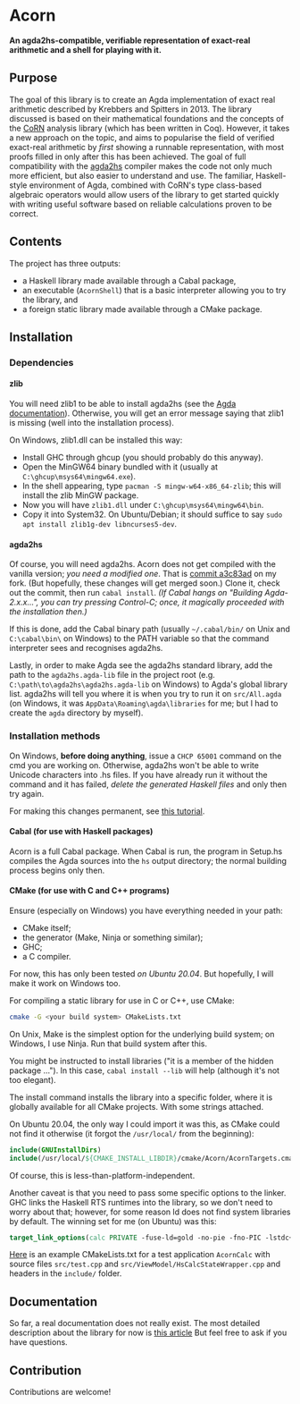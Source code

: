 # Acorn
**An agda2hs-compatible, verifiable representation of exact-real arithmetic
and a shell for playing with it.**

## Purpose

The goal of this library is to create an Agda implementation of exact real arithmetic
described by Krebbers and Spitters in 2013.
The library discussed is based on their mathematical foundations
and the concepts of the [CoRN](https://github.com/coq-community/corn/) analysis library
(which has been written in Coq).
However, it takes a new approach on the topic,
and aims to popularise the field of verified exact-real arithmetic
by _first_ showing a runnable representation,
with most proofs filled in only after this has been achieved.
The goal of full compatibility with the [agda2hs](https://github.com/agda/agda2hs) compiler
makes the code not only much more efficient,
but also easier to understand and use.
The familiar, Haskell-style environment of Agda,
combined with CoRN's type class-based algebraic operators
would allow users of the library
to get started quickly with writing useful software
based on reliable calculations
proven to be correct.

## Contents

The project has three outputs:
- a Haskell library made available through a Cabal package,
- an executable (`AcornShell`) that is a basic interpreter allowing you to try the library, and
- a foreign static library made available through a CMake package.

## Installation

### Dependencies

#### zlib

You will need zlib1 to be able to install agda2hs
(see the [Agda documentation](https://agda.readthedocs.io/en/v2.5.4.1/getting-started/prerequisites.html)).
Otherwise, you will get an error message saying that zlib1 is missing
(well into the installation process).

On Windows, zlib1.dll can be installed this way:
- Install GHC through ghcup (you should probably do this anyway).
- Open the MinGW64 binary bundled with it (usually at `C:\ghcup\msys64\mingw64.exe`).
- In the shell appearing, type `pacman -S mingw-w64-x86_64-zlib`; this will install the zlib MinGW package.
- Now you will have `zlib1.dll` under `C:\ghcup\msys64\mingw64\bin`.
- Copy it into System32.
On Ubuntu/Debian; it should suffice to say `sudo apt install zlib1g-dev libncurses5-dev`.

#### agda2hs

Of course, you will need agda2hs.
Acorn does not get compiled with the vanilla version;
_you need a modified one_.
That is [commit a3c83ad](https://github.com/viktorcsimma/agda2hs/commit/a3c83ad3be876ce0c7aa31157f3107843bf2f465) on my fork.
(But hopefully, these changes will get merged soon.)
Clone it, check out the commit, then run `cabal install`.
_(If Cabal hangs on "Building Agda-2.x.x...", you can try pressing Control-C;
once, it magically proceeded with the installation then.)_

If this is done, add the Cabal binary path
(usually `~/.cabal/bin/` on Unix and `C:\cabal\bin\` on Windows)
to the PATH variable
so that the command interpreter sees and recognises agda2hs.

Lastly, in order to make Agda see the agda2hs standard library,
add the path to the `agda2hs.agda-lib` file in the project root
(e.g. `C:\path\to\agda2hs\agda2hs.agda-lib` on Windows)
to Agda's global library list.
agda2hs will tell you where it is when you try to run it on `src/All.agda`
(on Windows, it was `AppData\Roaming\agda\libraries` for me;
but I had to create the `agda` directory by myself).

### Installation methods

On Windows, **before doing anything**,
issue a `CHCP 65001` command on the cmd you are working on.
Otherwise, agda2hs won't be able to write Unicode characters
into .hs files.
If you have already run it without the command and it has failed,
_delete the generated Haskell files_ and only then try again.

For making this changes permanent, see [this tutorial](https://www.scaledeskit.net/post/How-to-set-default-charset-in-Windows-cmd).

#### Cabal (for use with Haskell packages)

Acorn is a full Cabal package.
When Cabal is run, the program in Setup.hs compiles the Agda sources
into the `hs` output directory;
the normal building process begins only then.

#### CMake (for use with C and C++ programs)

Ensure (especially on Windows) you have everything needed in your path:
- CMake itself;
- the generator (Make, Ninja or something similar);
- GHC;
- a C compiler.

For now, this has only been tested _on Ubuntu 20.04_.
But hopefully, I will make it work on Windows too.

For compiling a static library for use in C or C++,
use CMake:

```sh
cmake -G <your build system> CMakeLists.txt
```

On Unix, Make is the simplest option for the underlying build system;
on Windows, I use Ninja.
Run that build system after this.

You might be instructed to install libraries
("it is a member of the hidden package ...").
In this case, `cabal install --lib` will help
(although it's not too elegant).

The install command installs the library into a specific folder,
where it is globally available for all CMake projects.
With some strings attached.

On Ubuntu 20.04, the only way I could import it was this,
as CMake could not find it otherwise
(it forgot the `/usr/local/` from the beginning):

```cmake
include(GNUInstallDirs)
include(/usr/local/${CMAKE_INSTALL_LIBDIR}/cmake/Acorn/AcornTargets.cmake)
```

Of course, this is less-than-platform-independent.

Another caveat is that you need to pass some specific options to the linker.
GHC links the Haskell RTS runtimes into the library, so we don't need to worry about that;
however, for some reason ld does not find system libraries by default.
The winning set for me (on Ubuntu) was this:

```cmake
target_link_options(calc PRIVATE -fuse-ld=gold -no-pie -fno-PIC -lstdc++ -ltinfo -lrt -lutil -ldl -lpthread -lgmp)
```

[Here](https://github.com/viktorcsimma/acorn-calc/blob/f9fac926687bf4cad252e3b55de27e62cfd3a9ee/CMakeLists.txt)
is an example CMakeLists.txt
for a test application `AcornCalc`
with source files `src/test.cpp` and `src/ViewModel/HsCalcStateWrapper.cpp`
and headers in the `include/` folder.

## Documentation

So far, a real documentation does not really exist.
The most detailed description about the library for now
is [this article](http://csimmaviktor.web.elte.hu/acorn.pdf)
But feel free to ask if you have questions.

## Contribution

Contributions are welcome!
